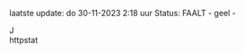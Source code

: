 laatste update: 
do 30-11-2023  2:18   uur 
Status: FAALT - geel - 
<div class="service R">J</div><div class="service Y">httpstat</div>